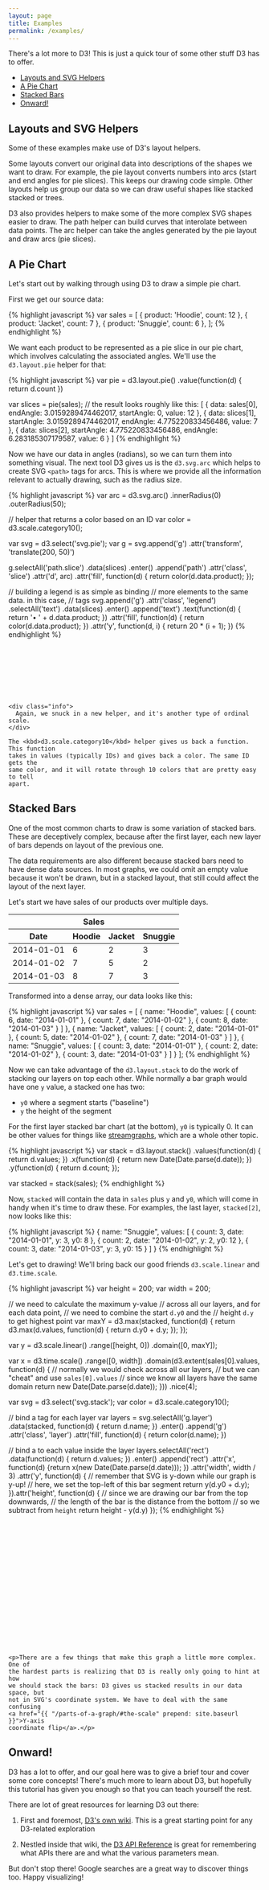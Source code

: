 ```yaml
---
layout: page
title: Examples
permalink: /examples/
---
```


There's a lot more to D3! This is just a quick tour of some other stuff D3
has to offer.

- [Layouts and SVG Helpers](#layouts-and-svg-helpers)
- [A Pie Chart](#a-pie-chart)
- [Stacked Bars](#stacked-bars)
- [Onward!](#onward)

## Layouts and SVG Helpers

Some of these examples make use of D3's layout helpers.

Some layouts convert our original data into descriptions of the shapes we want
to draw. For example, the pie layout converts numbers into arcs (start and end
angles for pie slices). This keeps our drawing code simple. Other
layouts help us group our data so we can draw useful shapes like stacked stacked
or trees.

D3 also provides helpers to make some of the more complex SVG shapes easier to
draw. The path helper can build curves that interolate between data points. The
arc helper can take the angles generated by the pie layout and draw arcs (pie slices).

## A Pie Chart

Let's start out by walking through using D3 to draw a simple pie chart.

First we get our source data:

<div class="ex-exec example-row-1">
  <div class="example example-source">
    {% highlight javascript %}
var sales = [
  { product: 'Hoodie',  count: 12 },
  { product: 'Jacket',  count: 7 },
  { product: 'Snuggie', count: 6 },
];
    {% endhighlight %}
  </div>
</div>

We want each product to be represented as a pie slice in our pie chart, which
involves calculating the associated angles. We'll use the `d3.layout.pie` helper
for that:

<div class="ex-exec example-row-1">
  <div class="example example-source">
    {% highlight javascript %}
var pie = d3.layout.pie()
  .value(function(d) { return d.count })

var slices = pie(sales);
// the result looks roughly like this:
[
  {
    data: sales[0],
    endAngle: 3.0159289474462017,
    startAngle: 0,
    value: 12
  },
  {
    data: slices[1],
    startAngle: 3.0159289474462017,
    endAngle: 4.775220833456486,
    value: 7
  },
  {
    data: slices[2],
    startAngle: 4.775220833456486,
    endAngle: 6.283185307179587,
    value: 6
  }
]
    {% endhighlight %}
  </div>
</div>

Now we have our data in angles (radians), so we can turn them into something
visual. The next tool D3 gives us is the `d3.svg.arc` which helps to create
SVG `<path>` tags for arcs. This is where we provide all the information relevant
to actually drawing, such as the radius size.

<div class="ex-exec example-row-2">
  <div class="example example-source">
    {% highlight javascript %}
var arc = d3.svg.arc()
  .innerRadius(0)
  .outerRadius(50);

// helper that returns a color based on an ID
var color = d3.scale.category10();

var svg = d3.select('svg.pie');
var g = svg.append('g')
  .attr('transform', 'translate(200, 50)')

g.selectAll('path.slice')
  .data(slices)
    .enter()
      .append('path')
        .attr('class', 'slice')
        .attr('d', arc)
        .attr('fill', function(d) {
          return color(d.data.product);
        });

// building a legend is as simple as binding
// more elements to the same data. in this case,
// <text> tags
svg.append('g')
  .attr('class', 'legend')
    .selectAll('text')
    .data(slices)
      .enter()
        .append('text')
          .text(function(d) { return '• ' + d.data.product; })
          .attr('fill', function(d) { return color(d.data.product); })
          .attr('y', function(d, i) { return 20 * (i + 1); })
    {% endhighlight %}
  </div>

  <div class="example">
    <div>
      <svg class="pie" width="300" height="100"></svg>
    </div>

    <div class="info">
      Again, we snuck in a new helper, and it's another type of ordinal scale.
    </div>

    The <kbd>d3.scale.category10</kbd> helper gives us back a function. This function
    takes in values (typically IDs) and gives back a color. The same ID gets the
    same color, and it will rotate through 10 colors that are pretty easy to tell
    apart.
  </div>
</div>

## Stacked Bars

One of the most common charts to draw is some variation of stacked bars.
These are deceptively complex, because after the first layer, each new layer
of bars depends on layout of the previous one.

The data requirements are also different because stacked bars need to have
dense data sources. In most graphs, we could omit an empty value because it
won't be drawn, but in a stacked layout, that still could affect the layout
of the next layer.

Let's start we have sales of our products over multiple days.

<div class="ex-exec example-row-1">
  <div class="example">
    <table class="data-table">
      <thead>
        <tr>
          <th colspan="4">
            Sales
          </th>
        </tr>
        <tr>
          <th>Date</th>
          <th>Hoodie</th>
          <th>Jacket</th>
          <th>Snuggie</th>
        </tr>
      </thead>
      <tbody>
        <tr>
          <td>2014-01-01</td>
          <td>6</td>
          <td>2</td>
          <td>3</td>
        </tr>
        <tr>
          <td>2014-01-02</td>
          <td>7</td>
          <td>5</td>
          <td>2</td>
        </tr>
        <tr>
          <td>2014-01-03</td>
          <td>8</td>
          <td>7</td>
          <td>3</td>
        </tr>
      </tbody>
    </table>
  </div>
</div>

Transformed into a dense array, our data looks like this:

<div class="ex-exec example-row-1">
  <div class="example example-source">
    {% highlight javascript %}
var sales = [
  {
    name: "Hoodie",
    values: [
      { count: 6, date: "2014-01-01" },
      { count: 7, date: "2014-01-02" },
      { count: 8, date: "2014-01-03" }
    ]
  },
  {
    name: "Jacket",
    values: [
      { count: 2, date: "2014-01-01" },
      { count: 5, date: "2014-01-02" },
      { count: 7, date: "2014-01-03" }
    ]
  },
  {
    name: "Snuggie",
    values: [
      { count: 3, date: "2014-01-01" },
      { count: 2, date: "2014-01-02" },
      { count: 3, date: "2014-01-03" }
    ]
  }
];
    {% endhighlight %}
  </div>
</div>

Now we can take advantage of the `d3.layout.stack` to do the work of stacking
our layers on top each other. While normally a bar graph would have one `y`
value, a stacked one has two:

  - `y0` where a segment starts ("baseline")
  - `y` the height of the segment

For the first layer stacked bar chart (at the bottom), `y0` is typically 0.
It can be other values for things like [streamgraphs][streamgraph], which are
a whole other topic.

[streamgraph]: http://bl.ocks.org/mbostock/4060954

<div class="ex-exec example-row-1">
  <div class="example example-source">
    {% highlight javascript %}
var stack = d3.layout.stack()
  .values(function(d) { return d.values; })
  .x(function(d) { return new Date(Date.parse(d.date)); })
  .y(function(d) { return d.count; });

var stacked = stack(sales);
    {% endhighlight %}
  </div>
</div>

Now, `stacked` will contain the data in `sales` plus `y` and `y0`,
which will come in handy when it's time to draw these. For examples, the last
layer, `stacked[2]`, now looks like this:

<div class="example-row-1">
  <div class="example example-source">
    {% highlight javascript %}
{
  name: "Snuggie",
  values: [
    { count: 3, date: "2014-01-01", y: 3, y0: 8 },
    { count: 2, date: "2014-01-02", y: 2, y0: 12 },
    { count: 3, date: "2014-01-03", y: 3, y0: 15 }
  ]
}
    {% endhighlight %}
  </div>
</div>

Let's get to drawing! We'll bring back our good friends `d3.scale.linear` and
`d3.time.scale`.

<div class="ex-exec example-row-2">
  <div class="example example-source">
    {% highlight javascript %}
var height = 200;
var width = 200;

// we need to calculate the maximum y-value
// across all our layers, and for each data point,
// we need to combine the start `d.y0` and the
// height `d.y` to get highest point
var maxY = d3.max(stacked, function(d) {
  return d3.max(d.values, function(d) {
    return d.y0 + d.y;
  });
});

var y = d3.scale.linear()
  .range([height, 0])
  .domain([0, maxY]);

var x = d3.time.scale()
  .range([0, width])
  .domain(d3.extent(sales[0].values, function(d) {
    // normally we would check across all our layers,
    // but we can "cheat" and use `sales[0].values`
    // since we know all layers have the same domain
    return new Date(Date.parse(d.date));
  }))
  .nice(4);

var svg = d3.select('svg.stack');
var color = d3.scale.category10();

// bind a <g> tag for each layer
var layers = svg.selectAll('g.layer')
  .data(stacked, function(d) { return d.name; })
    .enter()
      .append('g')
        .attr('class', 'layer')
        .attr('fill', function(d) { return color(d.name); })

// bind a <rect> to each value inside the layer
layers.selectAll('rect')
  .data(function(d) { return d.values; })
  .enter()
    .append('rect')
      .attr('x', function(d) {return x(new Date(Date.parse(d.date))); })
      .attr('width', width / 3)
      .attr('y', function(d) {
        // remember that SVG is y-down while our graph is y-up!
        // here, we set the top-left of this bar segment
        return y(d.y0 + d.y);
      }).attr('height', function(d) {
        // since we are drawing our bar from the top downwards,
        // the length of the bar is the distance from the bottom
        // so we subtract from `height`
        return height - y(d.y)
      });
    {% endhighlight %}
  </div>

  <div class="example">
    <div>
      <svg class="stack" width="300" height="250"></svg>
    </div>

    <p>There are a few things that make this graph a little more complex. One of
    the hardest parts is realizing that D3 is really only going to hint at how
    we should stack the bars: D3 gives us stacked results in our data space, but
    not in SVG's coordinate system. We have to deal with the same confusing
    <a href="{{ "/parts-of-a-graph/#the-scale" prepend: site.baseurl }}">Y-axis
    coordinate flip</a>.</p>
  </div>
</div>

## Onward!

D3 has a lot to offer, and our goal here was to give a brief tour and cover some
core concepts! There's much more to learn about D3, but hopefully this tutorial
has given you enough so that you can teach yourself the rest.

There are lot of great resources for learning D3 out there:

1. First and foremost, [D3's own wiki][d3-wiki]. This is a great starting point
   for any D3-related exploration

2. Nestled inside that wiki, the [D3 API Reference][d3-api-reference]
   is great for remembering what APIs there are and what the various parameters
   mean.

But don't stop there! Google searches are a great way to discover things too.
Happy visualizing!

[d3-wiki]: https://github.com/mbostock/d3/wiki
[d3-api-reference]: https://github.com/mbostock/d3/wiki/API-Reference

<script type="text/javascript" src="{{ "/javascripts/examples.js" | prepend: site.baseurl }}"></script>